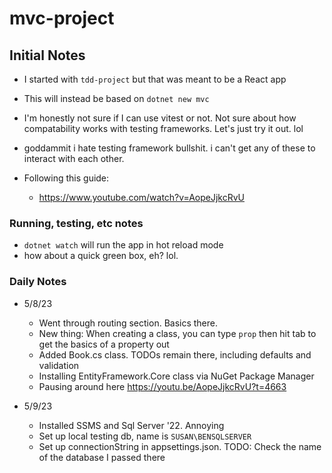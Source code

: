 # mvc-project

## Initial Notes

-  I started with `tdd-project` but that was meant to be a React app
-  This will instead be based on `dotnet new mvc`

-  I'm honestly not sure if I can use vitest or not.  Not sure about how compatability works with testing frameworks.  Let's just try it out.  lol
-  goddammit i hate testing framework bullshit.  i can't get any of these to interact with each other.

- Following this guide:
    - https://www.youtube.com/watch?v=AopeJjkcRvU

### Running, testing, etc notes
-  `dotnet watch` will run the app in hot reload mode
-  how about a quick green box, eh?  lol.


### Daily Notes

- 5/8/23
    - Went through routing section.  Basics there.
    - New thing:  When creating a class, you can type `prop` then hit tab to get the basics of a property out
    - Added Book.cs class.  TODOs remain there, including defaults and validation
    - Installing EntityFramework.Core class via NuGet Package Manager
    - Pausing around here https://youtu.be/AopeJjkcRvU?t=4663

- 5/9/23
    - Installed SSMS and Sql Server '22.  Annoying
    - Set up local testing db, name is `SUSAN\BENSQLSERVER`
    - Set up connectionString in appsettings.json.  TODO:  Check the name of the database I passed there